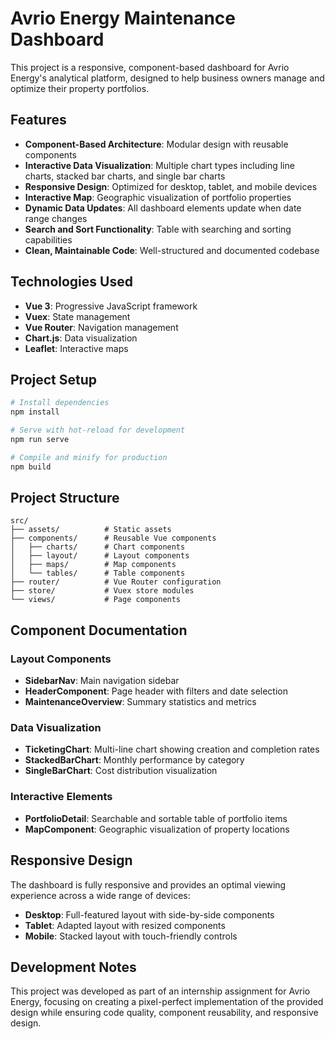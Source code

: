 # Avrio Energy Maintenance Dashboard

This project is a responsive, component-based dashboard for Avrio Energy's analytical platform, designed to help business owners manage and optimize their property portfolios.

## Features

- **Component-Based Architecture**: Modular design with reusable components
- **Interactive Data Visualization**: Multiple chart types including line charts, stacked bar charts, and single bar charts
- **Responsive Design**: Optimized for desktop, tablet, and mobile devices
- **Interactive Map**: Geographic visualization of portfolio properties
- **Dynamic Data Updates**: All dashboard elements update when date range changes
- **Search and Sort Functionality**: Table with searching and sorting capabilities
- **Clean, Maintainable Code**: Well-structured and documented codebase

## Technologies Used

- **Vue 3**: Progressive JavaScript framework
- **Vuex**: State management
- **Vue Router**: Navigation management
- **Chart.js**: Data visualization
- **Leaflet**: Interactive maps

## Project Setup

```bash
# Install dependencies
npm install

# Serve with hot-reload for development
npm run serve

# Compile and minify for production
npm build
```

## Project Structure

```
src/
├── assets/          # Static assets
├── components/      # Reusable Vue components
│   ├── charts/      # Chart components
│   ├── layout/      # Layout components
│   ├── maps/        # Map components
│   └── tables/      # Table components
├── router/          # Vue Router configuration
├── store/           # Vuex store modules
└── views/           # Page components
```

## Component Documentation

### Layout Components
- **SidebarNav**: Main navigation sidebar
- **HeaderComponent**: Page header with filters and date selection
- **MaintenanceOverview**: Summary statistics and metrics

### Data Visualization
- **TicketingChart**: Multi-line chart showing creation and completion rates
- **StackedBarChart**: Monthly performance by category
- **SingleBarChart**: Cost distribution visualization

### Interactive Elements
- **PortfolioDetail**: Searchable and sortable table of portfolio items
- **MapComponent**: Geographic visualization of property locations

## Responsive Design

The dashboard is fully responsive and provides an optimal viewing experience across a wide range of devices:
- **Desktop**: Full-featured layout with side-by-side components
- **Tablet**: Adapted layout with resized components
- **Mobile**: Stacked layout with touch-friendly controls

## Development Notes

This project was developed as part of an internship assignment for Avrio Energy, focusing on creating a pixel-perfect implementation of the provided design while ensuring code quality, component reusability, and responsive design.
